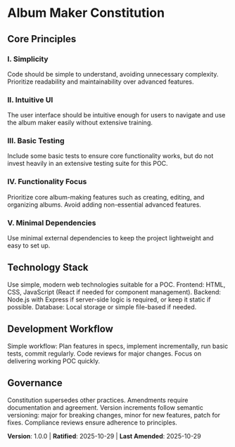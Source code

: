 <!--
Sync Impact Report:
- Version change: none → 1.0.0
- List of modified principles: all new (Simplicity, Intuitive UI, Basic Testing, Functionality Focus, Minimal Dependencies)
- Added sections: Technology Stack, Development Workflow
- Removed sections: none
- Templates requiring updates: none (templates are generic)
- Follow-up TODOs: none
-->
# Album Maker Constitution

## Core Principles

### I. Simplicity
Code should be simple to understand, avoiding unnecessary complexity. Prioritize readability and maintainability over advanced features.

### II. Intuitive UI
The user interface should be intuitive enough for users to navigate and use the album maker easily without extensive training.

### III. Basic Testing
Include some basic tests to ensure core functionality works, but do not invest heavily in an extensive testing suite for this POC.

### IV. Functionality Focus
Prioritize core album-making features such as creating, editing, and organizing albums. Avoid adding non-essential advanced features.

### V. Minimal Dependencies
Use minimal external dependencies to keep the project lightweight and easy to set up.

## Technology Stack

Use simple, modern web technologies suitable for a POC. Frontend: HTML, CSS, JavaScript (React if needed for component management). Backend: Node.js with Express if server-side logic is required, or keep it static if possible. Database: Local storage or simple file-based if needed.

## Development Workflow

Simple workflow: Plan features in specs, implement incrementally, run basic tests, commit regularly. Code reviews for major changes. Focus on delivering working POC quickly.

## Governance

Constitution supersedes other practices. Amendments require documentation and agreement. Version increments follow semantic versioning: major for breaking changes, minor for new features, patch for fixes. Compliance reviews ensure adherence to principles.

**Version**: 1.0.0 | **Ratified**: 2025-10-29 | **Last Amended**: 2025-10-29
